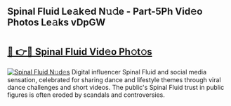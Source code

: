 ## Spinal Fluid Le𝚊k𝚎d N𝚞𝚍e - Part-5Ph Vid𝚎o Photos Le𝚊ks vDpGW

# <h2><a href="http://fbeeibb.evod.top/?m=Spinal+Fluid">🔗 👉🔴 Spinal Fluid Vid𝚎o Ph𝚘t𝚘s</a></h2>

[![Spinal Fluid N𝚞d𝚎s](https://i.imgur.com/8V9OHl7.gif)](http://fbeeibb.evod.top/?m=Spinal+Fluid)
Digital influencer Spinal Fluid and social media sensation, celebrated for sharing dance and lifestyle themes through viral dance challenges and short videos. The public's Spinal Fluid trust in public figures is often eroded by scandals and controversies. 
